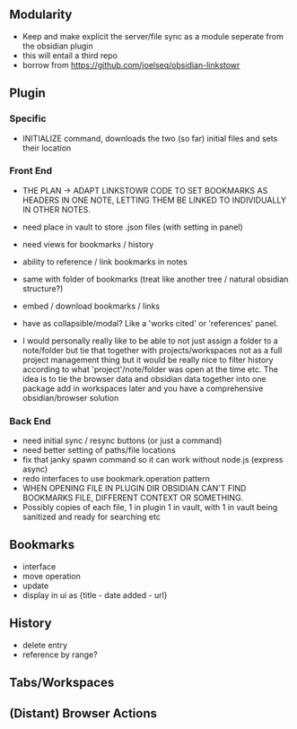 ## Modularity
- Keep and make explicit the server/file sync as a module seperate from the obsidian plugin
- this will entail a third repo
- borrow from https://github.com/joelseq/obsidian-linkstowr

## Plugin
### Specific
- INITIALIZE command, downloads the two (so far) initial files and sets their location


### Front End

- THE PLAN -> ADAPT LINKSTOWR CODE TO SET BOOKMARKS AS HEADERS IN ONE NOTE, LETTING THEM BE LINKED TO INDIVIDUALLY IN OTHER NOTES.

- need place in vault to store .json files (with setting in panel)
- need views for bookmarks / history
- ability to reference / link bookmarks in notes
- same with folder of bookmarks (treat like another tree / natural obsidian structure?)
- embed / download bookmarks / links
- have as collapsible/modal? Like a 'works cited' or 'references' panel.
- I would personally really like to be able to not just assign a folder to a note/folder but tie that together with projects/workspaces
    not as a full project management thing but it would be really nice to filter history according to what 'project'/note/folder was open at the 
    time etc. The idea is to tie the browser data and obsidian data together into one package
    add in workspaces later and you have a comprehensive obsidian/browser solution

### Back End
- need initial sync / resync buttons (or just a command)
- need better setting of paths/file locations
- fix that janky spawn command so it can work without node.js (express async)
- redo interfaces to use bookmark.operation pattern
- WHEN OPENING FILE IN PLUGIN DIR OBSIDIAN CAN'T FIND BOOKMARKS FILE, DIFFERENT CONTEXT OR SOMETHING.
- Possibly copies of each file, 1 in plugin 1 in vault, with 1 in vault being sanitized and ready for searching etc

## Bookmarks
- interface
- move operation
- update
- display in ui as {title - date added - url}

## History
- delete entry
- reference by range?

## Tabs/Workspaces

## (Distant) Browser Actions


